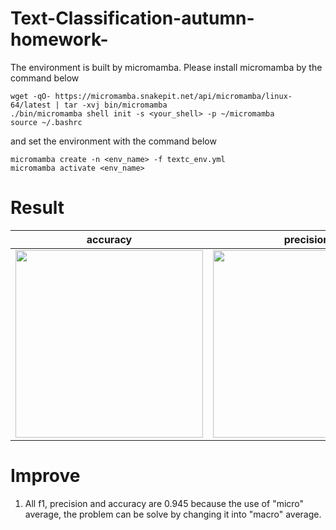 # Text-Classification-autumn-homework-
The environment is built by micromamba. Please install micromamba by the command below
```
wget -qO- https://micromamba.snakepit.net/api/micromamba/linux-64/latest | tar -xvj bin/micromamba
./bin/micromamba shell init -s <your_shell> -p ~/micromamba
source ~/.bashrc
```

and set the environment with the command below
```
micromamba create -n <env_name> -f textc_env.yml
micromamba activate <env_name>
```

# Result
accuracy                 |  precision                    |  f1 score
:-------------------------:|:----------------------------:|:-------------------------:
<img src="https://github.com/user-attachments/assets/07c4fed0-782a-4e4e-a002-70d5174431a6" width="300"/>  |  <img src="https://github.com/user-attachments/assets/bb695f5a-f4c0-4e94-a92d-d5be503a285a" width="300"/>  |  <img src="https://github.com/user-attachments/assets/bde15cdc-9077-483f-9dbb-b4b0386ce599" width="300"/>

# Improve
1. All f1, precision and accuracy are 0.945 because the use of "micro" average, the problem can be solve by changing it into "macro" average.
